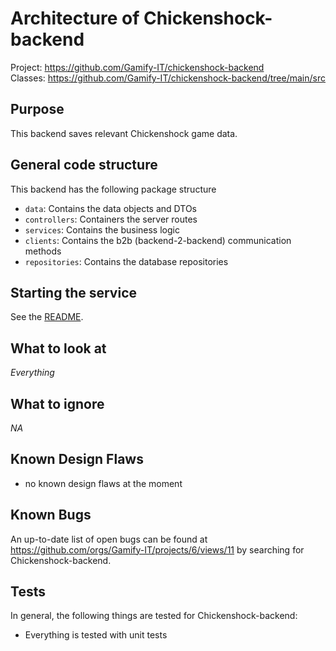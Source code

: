 # Architecture of Chickenshock-backend

Project: <https://github.com/Gamify-IT/chickenshock-backend> \
Classes: <https://github.com/Gamify-IT/chickenshock-backend/tree/main/src>

## Purpose

This backend saves relevant Chickenshock game data.

## General code structure

This backend has the following package structure
- `data`: Contains the data objects and DTOs
- `controllers`: Containers the server routes
- `services`: Contains the business logic
- `clients`: Contains the b2b (backend-2-backend) communication methods
- `repositories`: Contains the database repositories


## Starting the service

See the [README](https://github.com/Gamify-IT/chickenshock-backend#readme).

## What to look at

_Everything_

## What to ignore

_NA_

## Known Design Flaws

- no known design flaws at the moment

## Known Bugs

An up-to-date list of open bugs can be found at <https://github.com/orgs/Gamify-IT/projects/6/views/11> by searching for Chickenshock-backend.

## Tests

In general, the following things are tested for Chickenshock-backend:
- Everything is tested with unit tests
